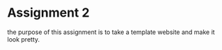 # Assignment 2
the purpose of this assignment is to take a template website and make it look pretty.
